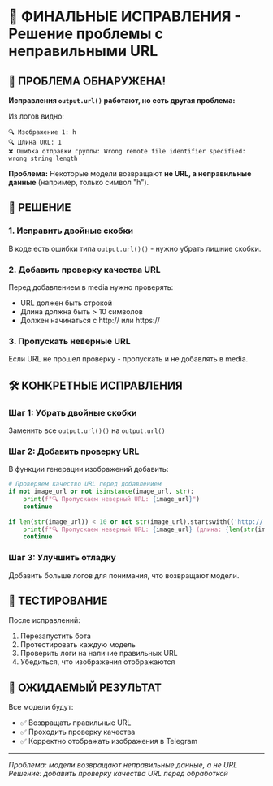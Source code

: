 # 🔧 ФИНАЛЬНЫЕ ИСПРАВЛЕНИЯ - Решение проблемы с неправильными URL

## 🚨 ПРОБЛЕМА ОБНАРУЖЕНА!

**Исправления `output.url()` работают, но есть другая проблема:**

Из логов видно:
```
🔍 Изображение 1: h
🔍 Длина URL: 1
❌ Ошибка отправки группы: Wrong remote file identifier specified: wrong string length
```

**Проблема:** Некоторые модели возвращают **не URL, а неправильные данные** (например, только символ "h").

## 🎯 РЕШЕНИЕ

### 1. Исправить двойные скобки
В коде есть ошибки типа `output.url()()` - нужно убрать лишние скобки.

### 2. Добавить проверку качества URL
Перед добавлением в media нужно проверять:
- URL должен быть строкой
- Длина должна быть > 10 символов  
- Должен начинаться с http:// или https://

### 3. Пропускать неверные URL
Если URL не прошел проверку - пропускать и не добавлять в media.

## 🛠️ КОНКРЕТНЫЕ ИСПРАВЛЕНИЯ

### Шаг 1: Убрать двойные скобки
Заменить все `output.url()()` на `output.url()`

### Шаг 2: Добавить проверку URL
В функции генерации изображений добавить:

```python
# Проверяем качество URL перед добавлением
if not image_url or not isinstance(image_url, str):
    print(f"🔍 Пропускаем неверный URL: {image_url}")
    continue
    
if len(str(image_url)) < 10 or not str(image_url).startswith(('http://', 'https://')):
    print(f"🔍 Пропускаем неверный URL: {image_url} (длина: {len(str(image_url))})")
    continue
```

### Шаг 3: Улучшить отладку
Добавить больше логов для понимания, что возвращают модели.

## 🧪 ТЕСТИРОВАНИЕ

После исправлений:
1. Перезапустить бота
2. Протестировать каждую модель
3. Проверить логи на наличие правильных URL
4. Убедиться, что изображения отображаются

## 🎉 ОЖИДАЕМЫЙ РЕЗУЛЬТАТ

Все модели будут:
- ✅ Возвращать правильные URL
- ✅ Проходить проверку качества
- ✅ Корректно отображать изображения в Telegram

---
*Проблема: модели возвращают неправильные данные, а не URL*
*Решение: добавить проверку качества URL перед обработкой*

